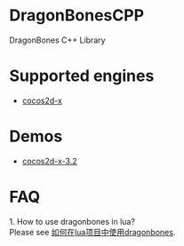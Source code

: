 DragonBonesCPP
==============

DragonBones C++ Library

# Supported engines

* [cocos2d-x][1]

# Demos

* [cocos2d-x-3.2][2]


# FAQ

1\. How to use dragonbones in lua?  
Please see [如何在lua项目中使用dragonbones][3].



[1]: http://cocos2d-x.org
[2]: demos/cocos2d-x-3.2/
[3]: http://www.litefeel.com/how-to-use-dragonbones-in-lua/
